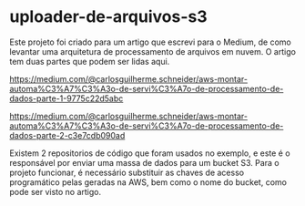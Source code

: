 # uploader-de-arquivos-s3

Este projeto foi criado para um artigo que escrevi para o Medium, de como levantar uma arquitetura de processamento de arquivos em nuvem. O artigo tem duas partes que podem ser lidas aqui.

https://medium.com/@carlosguilherme.schneider/aws-montar-automa%C3%A7%C3%A3o-de-servi%C3%A7o-de-processamento-de-dados-parte-1-9775c22d5abc

https://medium.com/@carlosguilherme.schneider/aws-montar-automa%C3%A7%C3%A3o-de-servi%C3%A7o-de-processamento-de-dados-parte-2-c3e7cdb090ad

Existem 2 repositorios de código que foram usados no exemplo, e este é o responsável por enviar uma massa de dados para um bucket S3. Para o projeto funcionar, é necessário substituir as chaves de acesso programático pelas geradas na AWS, bem como o nome do bucket, como pode ser visto no artigo.
